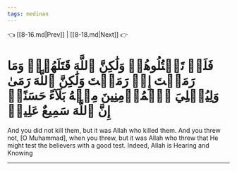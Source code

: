 ```yaml
---
tags: medinan
---
```


👈 [[8-16.md|Prev]] | [[8-18.md|Next]] 👉

# فَلَمۡ تَقۡتُلُوهُمۡ وَلَٰكِنَّ ٱللَّهَ قَتَلَهُمۡۚ وَمَا رَمَيۡتَ إِذۡ رَمَيۡتَ وَلَٰكِنَّ ٱللَّهَ رَمَىٰ وَلِيُبۡلِيَ ٱلۡمُؤۡمِنِينَ مِنۡهُ بَلَآءً حَسَنًاۚ إِنَّ ٱللَّهَ سَمِيعٌ عَلِيمٞ

And you did not kill them, but it was Allah who killed them. And you threw not, [O Muhammad], when you threw, but it was Allah who threw that He might test the believers with a good test. Indeed, Allah is Hearing and Knowing

---

